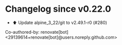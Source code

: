 # Changelog since v0.22.0
- ⬆️ Update alpine_3_22/git to v2.49.1-r0 (#280)

Co-authored-by: renovate[bot] <29139614+renovate[bot]@users.noreply.github.com> 
